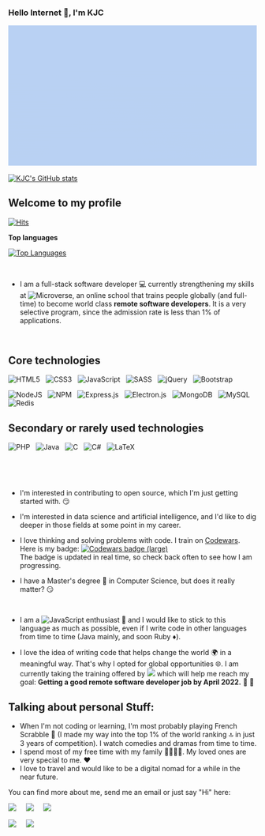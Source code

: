 ### Hello Internet 👋, I'm KJC

![fancy_gif](./images/fancy_kjc.gif)

[![KJC's GitHub stats](https://github-readme-stats.vercel.app/api?username=Kingjosh007&theme=merko)](https://github.com/anuraghazra/github-readme-stats)


## Welcome to my profile

[![Hits](https://hits.seeyoufarm.com/api/count/incr/badge.svg?url=https%3A%2F%2Fgithub.com%2FKingjosh007&count_bg=%2326817D&title_bg=%231F363C&icon=&icon_color=%23E7E7E7&title=visitors+%28today%2Ftotal%29&edge_flat=false)](https://hits.seeyoufarm.com)

**Top languages**

[![Top Languages](https://github-readme-stats.vercel.app/api/top-langs/?username=Kingjosh007)](https://github.com/anuraghazra/github-readme-stats)

&nbsp;

* I am a full-stack software developer :computer: currently strengthening my skills at ![Microverse](https://img.shields.io/badge/Microverse-blueviolet), an online school that trains people globally (and full-time) to become world class **remote software developers**. It is a very selective program, since the admission rate is less than 1% of applications. 

&nbsp;

## Core technologies

![HTML5](https://img.shields.io/badge/html5-%23E34F26.svg?style=for-the-badge&logo=html5&logoColor=white) &nbsp; 
![CSS3](https://img.shields.io/badge/css3-%231572B6.svg?style=for-the-badge&logo=css3&logoColor=white) &nbsp; 
![JavaScript](https://img.shields.io/badge/javascript-%23323330.svg?style=for-the-badge&logo=javascript&logoColor=%23F7DF1E) &nbsp; ![SASS](https://img.shields.io/badge/SASS-hotpink.svg?style=for-the-badge&logo=SASS&logoColor=white) &nbsp; ![jQuery](https://img.shields.io/badge/jquery-%230769AD.svg?style=for-the-badge&logo=jquery&logoColor=white) &nbsp; ![Bootstrap](https://img.shields.io/badge/bootstrap-%23563D7C.svg?style=for-the-badge&logo=bootstrap&logoColor=white)

![NodeJS](https://img.shields.io/badge/node.js-6DA55F?style=for-the-badge&logo=node.js&logoColor=white) &nbsp; ![NPM](https://img.shields.io/badge/NPM-%23000000.svg?style=for-the-badge&logo=npm&logoColor=white) &nbsp; ![Express.js](https://img.shields.io/badge/express.js-%23404d59.svg?style=for-the-badge&logo=express&logoColor=%2361DAFB) &nbsp; ![Electron.js](https://img.shields.io/badge/Electron-191970?style=for-the-badge&logo=Electron&logoColor=white) &nbsp;
![MongoDB](https://img.shields.io/badge/MongoDB-%234ea94b.svg?style=for-the-badge&logo=mongodb&logoColor=white) &nbsp; ![MySQL](https://img.shields.io/badge/mysql-%2300f.svg?style=for-the-badge&logo=mysql&logoColor=white) &nbsp; ![Redis](https://img.shields.io/badge/redis-%23DD0031.svg?style=for-the-badge&logo=redis&logoColor=white)

## Secondary or rarely used technologies

![PHP](https://img.shields.io/badge/php-%23777BB4.svg?style=for-the-badge&logo=php&logoColor=white) &nbsp; ![Java](https://img.shields.io/badge/java-%23ED8B00.svg?style=for-the-badge&logo=java&logoColor=white) &nbsp; ![C](https://img.shields.io/badge/c-%2300599C.svg?style=for-the-badge&logo=c&logoColor=white) &nbsp; ![C#](https://img.shields.io/badge/c%23-%23239120.svg?style=for-the-badge&logo=c-sharp&logoColor=white) &nbsp; ![LaTeX](https://img.shields.io/badge/latex-%23008080.svg?style=for-the-badge&logo=latex&logoColor=white)

&nbsp;

&nbsp;


* I'm interested in contributing to open source, which I'm just getting started with. :smirk:

* I'm interested in data science and artificial intelligence, and I'd like to dig deeper in those fields at some point in my career.

* I love thinking and solving problems with code. I train on [Codewars](https://www.codewars.com/). Here is my badge: <a target="_blank" href="https://www.codewars.com/users/Kingjo007"><img src="https://www.codewars.com/users/Kingjo007/badges/large" alt="Codewars badge (large)"></a> <br>The badge is updated in real time, so check back often to see how I am progressing.


* I have a Master's degree :page_facing_up: in Computer Science, but does it really matter? :smirk:

&nbsp;

* I am a ![JavaScript](https://img.shields.io/badge/javascript-%23323330.svg?style=for-the-badge&logo=javascript&logoColor=%23F7DF1E) enthusiast :star_struck: and I would like to stick to this language as much as possible, even if I write code in other languages from time to time (Java mainly, and soon Ruby :diamonds:).

* I love the idea of writing code that helps change the world :earth_africa: in a meaningful way. That's why I opted for global opportunities :globe_with_meridians:. I am currently taking the training offered by ![](https://img.shields.io/badge/Microverse-blueviolet) which will help me reach my goal: **Getting a good remote software developer job by April 2022.** :star_struck: :star_struck:



## Talking about personal Stuff:

- When I'm not coding or learning, I'm most probably playing French Scrabble :brain: (I made my way into the top 1% of the world ranking :top: in just 3 years of competition). I watch comedies and dramas from time to time.
- I spend most of my free time with my family :family_man_man_girl_boy:. My loved ones are very special to me. :hearts:
- I love to travel and would like to be a digital nomad for a while in the near future.


You can find more about me, send me an email or just say "Hi" here: 

<a target="_blank"
href="https://www.linkedin.com/in/king-josaphat-chewa-aa154011b/"><img
src="https://img.shields.io/badge/-LinkedIn-0077b5?style=for-the-badge&logo=LinkedIn&logoColor=white"></img></a> 
&nbsp; &nbsp; <a target="_blank"
href="https://twitter.com/KingJoChewa"><img
src="https://img.shields.io/badge/-Twitter-1DA1F2?style=for-the-badge&logo=Twitter&logoColor=white"></img></a>  &nbsp; &nbsp; <a target="_blank"
href="mailto:kingjochewa2007@gmail.com"><img
src="https://img.shields.io/badge/-Gmail-D14836?style=for-the-badge&logo=Gmail&logoColor=white"></img></a>

<a target="_blank"
href="https://web.facebook.com/King.Josh.Chewa.2007"><img
src="https://img.shields.io/badge/Facebook-1877F2?style=for-the-badge&logo=facebook&logoColor=white"></img></a> &nbsp; &nbsp; <a target="_blank"
href="https://wa.me/+237655275064"><img
src="https://img.shields.io/badge/WhatsApp-25D366?style=for-the-badge&logo=whatsapp&logoColor=white"></a>





